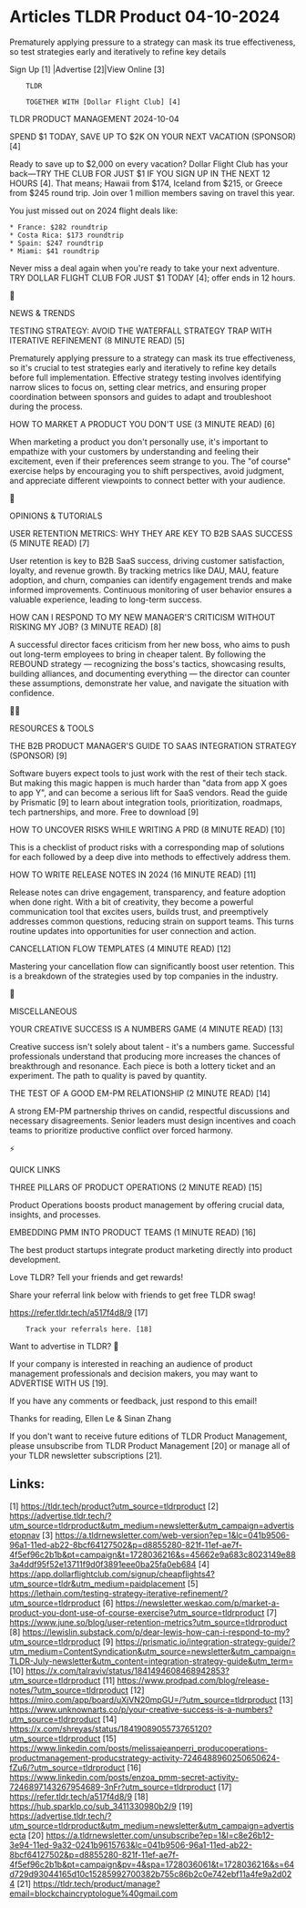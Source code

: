 # Articles TLDR Product 04-10-2024

Prematurely applying pressure to a strategy can mask its true
effectiveness, so test strategies early and iteratively to refine key
details  

 Sign Up [1] |Advertise [2]|View Online [3] 

		TLDR

		TOGETHER WITH [Dollar Flight Club] [4]

TLDR PRODUCT MANAGEMENT 2024-10-04

 SPEND $1 TODAY, SAVE UP TO $2K ON YOUR NEXT VACATION (SPONSOR) [4] 

 Ready to save up to $2,000 on every vacation? Dollar Flight Club has
your back—TRY THE CLUB FOR JUST $1 IF YOU SIGN UP IN THE NEXT 12
HOURS [4]. That means; Hawaii from $174, Iceland from $215, or Greece
from $245 round trip. Join over 1 million members saving on travel
this year.

You just missed out on 2024 flight deals like:

 	* France: $282 roundtrip
 	* Costa Rica: $173 roundtrip
 	* Spain: $247 roundtrip
 	* Miami: $41 roundtrip

Never miss a deal again when you're ready to take your next adventure.
TRY DOLLAR FLIGHT CLUB FOR JUST $1 TODAY [4]; offer ends in 12 hours.

📱 

NEWS & TRENDS

 TESTING STRATEGY: AVOID THE WATERFALL STRATEGY TRAP WITH ITERATIVE
REFINEMENT (8 MINUTE READ) [5] 

 Prematurely applying pressure to a strategy can mask its true
effectiveness, so it's crucial to test strategies early and
iteratively to refine key details before full implementation.
Effective strategy testing involves identifying narrow slices to focus
on, setting clear metrics, and ensuring proper coordination between
sponsors and guides to adapt and troubleshoot during the process. 

 HOW TO MARKET A PRODUCT YOU DON'T USE (3 MINUTE READ) [6] 

 When marketing a product you don't personally use, it's important to
empathize with your customers by understanding and feeling their
excitement, even if their preferences seem strange to you. The "of
course" exercise helps by encouraging you to shift perspectives, avoid
judgment, and appreciate different viewpoints to connect better with
your audience. 

🚀 

OPINIONS & TUTORIALS

 USER RETENTION METRICS: WHY THEY ARE KEY TO B2B SAAS SUCCESS (5
MINUTE READ) [7] 

 User retention is key to B2B SaaS success, driving customer
satisfaction, loyalty, and revenue growth. By tracking metrics like
DAU, MAU, feature adoption, and churn, companies can identify
engagement trends and make informed improvements. Continuous
monitoring of user behavior ensures a valuable experience, leading to
long-term success. 

 HOW CAN I RESPOND TO MY NEW MANAGER'S CRITICISM WITHOUT RISKING MY
JOB? (3 MINUTE READ) [8] 

 A successful director faces criticism from her new boss, who aims to
push out long-term employees to bring in cheaper talent. By following
the REBOUND strategy — recognizing the boss's tactics, showcasing
results, building alliances, and documenting everything — the
director can counter these assumptions, demonstrate her value, and
navigate the situation with confidence. 

🧑‍💻 

RESOURCES & TOOLS

 THE B2B PRODUCT MANAGER'S GUIDE TO SAAS INTEGRATION STRATEGY
(SPONSOR) [9] 

 Software buyers expect tools to just work with the rest of their tech
stack. But making this magic happen is much harder than "data from app
X goes to app Y", and can become a serious lift for SaaS vendors. Read
the guide by Prismatic [9] to learn about integration tools,
prioritization, roadmaps, tech partnerships, and more. Free to
download [9] 

 HOW TO UNCOVER RISKS WHILE WRITING A PRD (8 MINUTE READ) [10] 

 This is a checklist of product risks with a corresponding map of
solutions for each followed by a deep dive into methods to effectively
address them. 

 HOW TO WRITE RELEASE NOTES IN 2024 (16 MINUTE READ) [11] 

 Release notes can drive engagement, transparency, and feature
adoption when done right. With a bit of creativity, they become a
powerful communication tool that excites users, builds trust, and
preemptively addresses common questions, reducing strain on support
teams. This turns routine updates into opportunities for user
connection and action. 

 CANCELLATION FLOW TEMPLATES (4 MINUTE READ) [12] 

 Mastering your cancellation flow can significantly boost user
retention. This is a breakdown of the strategies used by top companies
in the industry. 

🎁 

MISCELLANEOUS

 YOUR CREATIVE SUCCESS IS A NUMBERS GAME (4 MINUTE READ) [13] 

 Creative success isn't solely about talent - it's a numbers game.
Successful professionals understand that producing more increases the
chances of breakthrough and resonance. Each piece is both a lottery
ticket and an experiment. The path to quality is paved by quantity. 

 THE TEST OF A GOOD EM-PM RELATIONSHIP (2 MINUTE READ) [14] 

 A strong EM-PM partnership thrives on candid, respectful discussions
and necessary disagreements. Senior leaders must design incentives and
coach teams to prioritize productive conflict over forced harmony. 

⚡ 

QUICK LINKS

 THREE PILLARS OF PRODUCT OPERATIONS (2 MINUTE READ) [15] 

 Product Operations boosts product management by offering crucial
data, insights, and processes. 

 EMBEDDING PMM INTO PRODUCT TEAMS (1 MINUTE READ) [16] 

 The best product startups integrate product marketing directly into
product development. 

Love TLDR? Tell your friends and get rewards!

 Share your referral link below with friends to get free TLDR swag! 

 https://refer.tldr.tech/a517f4d8/9 [17] 

		Track your referrals here. [18]

Want to advertise in TLDR? 📰

 If your company is interested in reaching an audience of product
management professionals and decision makers, you may want to
ADVERTISE WITH US [19]. 

 If you have any comments or feedback, just respond to this email! 

Thanks for reading, 
Ellen Le & Sinan Zhang 

If you don't want to receive future editions of TLDR Product
Management, please unsubscribe from TLDR Product Management [20] or
manage all of your TLDR newsletter subscriptions [21]. 

 

Links:
------
[1] https://tldr.tech/product?utm_source=tldrproduct
[2] https://advertise.tldr.tech/?utm_source=tldrproduct&utm_medium=newsletter&utm_campaign=advertisetopnav
[3] https://a.tldrnewsletter.com/web-version?ep=1&lc=041b9506-96a1-11ed-ab22-8bcf64127502&p=d8855280-821f-11ef-ae7f-4f5ef96c2b1b&pt=campaign&t=1728036216&s=45662e9a683c8023149e883a4ddf95f52e13711f9d0f3891eee0ba25fa0eb684
[4] https://app.dollarflightclub.com/signup/cheapflights4?utm_source=tldr&utm_medium=paidplacement
[5] https://lethain.com/testing-strategy-iterative-refinement/?utm_source=tldrproduct
[6] https://newsletter.weskao.com/p/market-a-product-you-dont-use-of-course-exercise?utm_source=tldrproduct
[7] https://www.june.so/blog/user-retention-metrics?utm_source=tldrproduct
[8] https://lewislin.substack.com/p/dear-lewis-how-can-i-respond-to-my?utm_source=tldrproduct
[9] https://prismatic.io/integration-strategy-guide/?utm_medium=ContentSyndication&utm_source=newsletter&utm_campaign=TLDR-July-newsletter&utm_content=integration-strategy-guide&utm_term=
[10] https://x.com/talraviv/status/1841494608468942853?utm_source=tldrproduct
[11] https://www.prodpad.com/blog/release-notes/?utm_source=tldrproduct
[12] https://miro.com/app/board/uXjVN20mpGU=/?utm_source=tldrproduct
[13] https://www.unknownarts.co/p/your-creative-success-is-a-numbers?utm_source=tldrproduct
[14] https://x.com/shreyas/status/1841908905573765120?utm_source=tldrproduct
[15] https://www.linkedin.com/posts/melissajeanperri_producoperations-productmanagement-producstrategy-activity-7246488960250650624-fZu6/?utm_source=tldrproduct
[16] https://www.linkedin.com/posts/enzoa_pmm-secret-activity-7246897143267954689-3nFr?utm_source=tldrproduct
[17] https://refer.tldr.tech/a517f4d8/9
[18] https://hub.sparklp.co/sub_3411330980b2/9
[19] https://advertise.tldr.tech/?utm_source=tldrproduct&utm_medium=newsletter&utm_campaign=advertisecta
[20] https://a.tldrnewsletter.com/unsubscribe?ep=1&l=c8e26b12-3e94-11ed-9a32-0241b9615763&lc=041b9506-96a1-11ed-ab22-8bcf64127502&p=d8855280-821f-11ef-ae7f-4f5ef96c2b1b&pt=campaign&pv=4&spa=1728036061&t=1728036216&s=64d729d93044165d10c15285992700382b755c86b2c0e742ebf11a4fe9a2d024
[21] https://tldr.tech/product/manage?email=blockchaincryptologue%40gmail.com